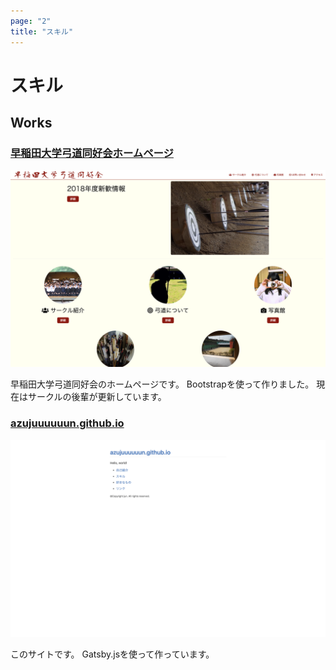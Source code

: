 ```yaml
---
page: "2"
title: "スキル"
---
```


# スキル

## Works

### [早稲田大学弓道同好会ホームページ](http://wkd.main.jp)

![早稲田大学弓道同好会ホームページ](../images/work1.png)

早稲田大学弓道同好会のホームページです。
Bootstrapを使って作りました。
現在はサークルの後輩が更新しています。


### [azujuuuuuun.github.io](https://azujuuuuuun.github.io)

![azujuuuuuun.github.io](../images/work2.png)

このサイトです。
Gatsby.jsを使って作っています。
